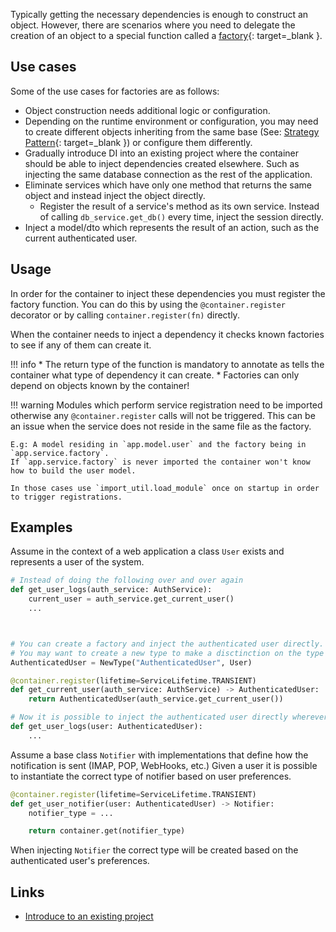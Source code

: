 Typically getting the necessary dependencies is enough to construct an object. However, there are scenarios
where you need to delegate the creation of an object to a special function called a 
[factory](https://en.wikipedia.org/wiki/Factory_(object-oriented_programming)){: target=_blank }.

## Use cases

Some of the use cases for factories are as follows:

* Object construction needs additional logic or configuration.
* Depending on the runtime environment or configuration, you may need to create different objects 
inheriting from the same base (See: [Strategy Pattern](https://en.wikipedia.org/wiki/Strategy_pattern){: target=_blank }) or configure them differently. 
* Gradually introduce DI into an existing project where the container should be able to inject dependencies created elsewhere. 
Such as injecting the same database connection as the rest of the application.
* Eliminate services which have only one method that returns the same object and instead inject the object directly.
    * Register the result of a service's method as its own service. Instead of calling `db_service.get_db()` every time,
      inject the session directly.
* Inject a model/dto which represents the result of an action, such as the current authenticated user.

## Usage

In order for the container to inject these dependencies you must register the factory function.
You can do this by using the `@container.register` decorator or by calling `container.register(fn)` directly.

When the container needs to inject a dependency it checks known factories to see if any of them can create it.


!!! info
    * The return type of the function is mandatory to annotate as tells the container what 
    type of dependency it can create.
    * Factories can only depend on objects known by the container!

!!! warning
    Modules which perform service registration need to be imported otherwise any `@container.register` calls
    will not be triggered. This can be an issue when the service does not reside in the same file as the
    factory. 

    E.g: A model residing in `app.model.user` and the factory being in `app.service.factory`.
    If `app.service.factory` is never imported the container won't know how to build the user model.

    In those cases use `import_util.load_module` once on startup in order to trigger registrations.

## Examples

Assume in the context of a web application a class `User` exists and represents a user of the system.

```python
# Instead of doing the following over and over again
def get_user_logs(auth_service: AuthService):
    current_user = auth_service.get_current_user()
    ...



# You can create a factory and inject the authenticated user directly.
# You may want to create a new type to make a disctinction on the type of user this is.
AuthenticatedUser = NewType("AuthenticatedUser", User)

@container.register(lifetime=ServiceLifetime.TRANSIENT)
def get_current_user(auth_service: AuthService) -> AuthenticatedUser:
    return AuthenticatedUser(auth_service.get_current_user())

# Now it is possible to inject the authenticated user directly wherever it is necessary.
def get_user_logs(user: AuthenticatedUser):
    ...
```

Assume a base class `Notifier` with implementations that define how the notification is sent (IMAP, POP, WebHooks, etc.)
Given a user it is possible to instantiate the correct type of notifier based on user preferences.


```python
@container.register(lifetime=ServiceLifetime.TRANSIENT)
def get_user_notifier(user: AuthenticatedUser) -> Notifier:
    notifier_type = ...

    return container.get(notifier_type)
```

When injecting `Notifier` the correct type will be created based on the authenticated user's preferences.



## Links

* [Introduce to an existing project](introduce_to_an_existing_project.md)
